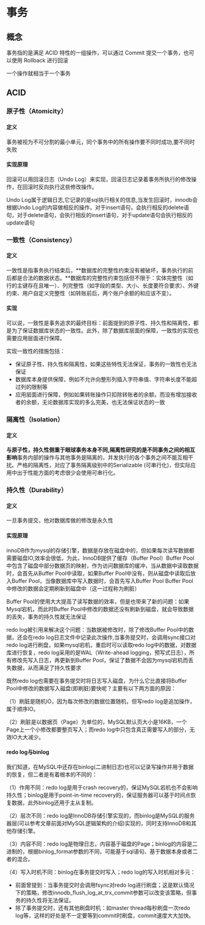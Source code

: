 # 事务

## 概念

事务指的是满足 ACID 特性的一组操作，可以通过 Commit 提交一个事务，也可以使用 Rollback 进行回滚

一个操作就相当于一个事务

## ACID

### 原子性（Atomicity）

#### 定义

事务被视为不可分割的最小单元，同个事务中的所有操作要不同时成功,要不同时失败

#### 实现原理

回滚可以用回滚日志（Undo Log）来实现，回滚日志记录着事务所执行的修改操作，在回滚时反向执行这些修改操作。

Undo Log属于逻辑日志,它记录的是sql执行相关的信息,当发生回滚时，innodb会根据Undo Log的内容做相反的操作，对于insert语句，会执行相反的delete语句，对于delete语句，会执行相反的insert语句，对于update语句会执行相反的update语句

### 一致性（Consistency）

#### 定义

一致性是指事务执行结束后，**数据库的完整性约束没有被破坏，事务执行的前后都是合法的数据状态。**数据库的完整性约束包括但不限于：实体完整性（如行的主键存在且唯一）、列完整性（如字段的类型、大小、长度要符合要求）、外键约束、用户自定义完整性（如转账前后，两个账户余额的和应该不变）。

#### 实现

可以说，一致性是事务追求的最终目标：前面提到的原子性、持久性和隔离性，都是为了保证数据库状态的一致性。此外，除了数据库层面的保障，一致性的实现也需要应用层面进行保障。

实现一致性的措施包括：

- 保证原子性、持久性和隔离性，如果这些特性无法保证，事务的一致性也无法保证
- 数据库本身提供保障，例如不允许向整形列插入字符串值、字符串长度不能超过列的限制等
- 应用层面进行保障，例如如果转账操作只扣除转账者的余额，而没有增加接收者的余额，无论数据库实现的多么完美，也无法保证状态的一致

### 隔离性（Isolation）

#### 定义

**与原子性，持久性侧重于眼球事务本身不同,隔离性研究的是不同事务之间的相互影响**事务内部的操作与其他事务是隔离的，并发执行的各个事务之间不能互相干扰。严格的隔离性，对应了事务隔离级别中的Serializable (可串行化)，但实际应用中出于性能方面的考虑很少会使用可串行化。

### 持久性（Durability）

#### 定义

一旦事务提交，他对数据库做的修改是永久性

#### 实现原理

innoDB作为mysql的存储引擎，数据是存放在磁盘中的，但如果每次读写数据都需要磁盘IO,效率会很低，为此，InnoDB提供了缓存（Buffer Pool）Buffer Pool中包含了磁盘中部分数据页的映射，作为访问数据库的缓冲，当从数据中读取数据时，会首先从Buffer Pool中读取，如果Buffer Pool中没有，则从磁盘中读取后放入Buffer Pool，当像数据库中写入数据时，会首先写入Buffer Pool Buffer Pool 中修改的数据会定期刷新到磁盘中（这一过程称为刷脏）

Buffer Pool的使用大大提高了读写数据的效率，但是也带来了新的问题：如果Mysql宕机，而此时Buffer Pool中修改的数据还没有刷新到磁盘，就会导致数据的丢失，事务的持久性就无法保证

redo log被引用来解决这个问题：当数据被修改时，除了修改Buffer Pool中的数据，还会在redo log日志文件中记录此次操作,当事务提交时，会调用sync接口对redo log进行刷盘，如果mysql宕机，重启时可以读取redo log中的数据，对数据库进行恢复，redo log采用的是WAL（Write-ahead logging，预写式日志），所有修改先写入日志，再更新到Buffer Pool，保证了数据不会因为mysql宕机而丢失数据，从而满足了持久性要求

既然redo log也需要在事务提交时将日志写入磁盘，为什么它比直接将Buffer Pool中修改的数据写入磁盘(即刷脏)要快呢？主要有以下两方面的原因：

（1）刷脏是随机IO，因为每次修改的数据位置随机，但写redo log是追加操作，属于顺序IO。

（2）刷脏是以数据页（Page）为单位的，MySQL默认页大小是16KB，一个Page上一个小修改都要整页写入；而redo log中只包含真正需要写入的部分，无效IO大大减少。

#### redo log与binlog

我们知道，在MySQL中还存在binlog(二进制日志)也可以记录写操作并用于数据的恢复，但二者是有着根本的不同的：

（1）作用不同：redo log是用于crash recovery的，保证MySQL宕机也不会影响持久性；binlog是用于point-in-time recovery的，保证服务器可以基于时间点恢复数据，此外binlog还用于主从复制。

（2）层次不同：redo log是InnoDB存储引擎实现的，而binlog是MySQL的服务器层(可以参考文章前面对MySQL逻辑架构的介绍)实现的，同时支持InnoDB和其他存储引擎。

（3）内容不同：redo log是物理日志，内容基于磁盘的Page；binlog的内容是二进制的，根据binlog_format参数的不同，可能基于sql语句、基于数据本身或者二者的混合。

（4）写入时机不同：binlog在事务提交时写入；redo log的写入时机相对多元：

- 前面曾提到：当事务提交时会调用fsync对redo log进行刷盘；这是默认情况下的策略，修改innodb_flush_log_at_trx_commit参数可以改变该策略，但事务的持久性将无法保证。
- 除了事务提交时，还有其他刷盘时机：如master thread每秒刷盘一次redo log等，这样的好处是不一定要等到commit时刷盘，commit速度大大加快。